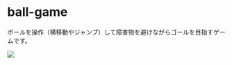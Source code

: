 # ball-game

ボールを操作（横移動やジャンプ）して障害物を避けながらゴールを目指すゲームです。

[![](https://img.youtube.com/vi/gYFScgQiFqY/0.jpg)](https://www.youtube.com/watch?v=gYFScgQiFqY)

